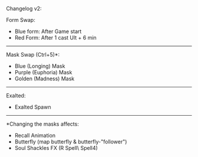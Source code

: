 Changelog v2:

Form Swap:

- Blue form: After Game start
- Red Form: After 1 cast Ult + 6 min
___________________________________________________

Mask Swap (Ctrl+5)*:
- Blue (Longing) Mask
- Purple (Euphoria) Mask
- Golden (Madness) Mask
___________________________________________________

Exalted:
- Exalted Spawn
___________________________________________________

*Changing the masks affects:
- Recall Animation
- Butterfly (map butterfly & butterfly-"follower")
- Soul Shackles FX (R Spell\ Spell4)